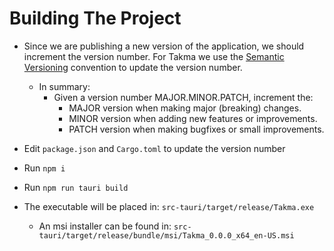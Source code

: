# Building The Project
- Since we are publishing a new version of the application, we should increment the version number. For Takma we use the [Semantic Versioning](https://semver.org/) convention to update the version number.
    - In summary:
      - Given a version number MAJOR.MINOR.PATCH, increment the:
        - MAJOR version when making major (breaking) changes.
        - MINOR version when adding new features or improvements.
        - PATCH version when making bugfixes or small improvements.


- Edit `package.json` and `Cargo.toml` to update the version number
- Run `npm i`
- Run `npm run tauri build`
- The executable will be placed in: `src-tauri/target/release/Takma.exe`
  - An msi installer can be found in: `src-tauri/target/release/bundle/msi/Takma_0.0.0_x64_en-US.msi`